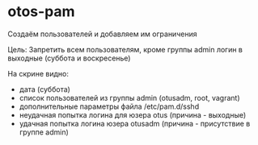 # otos-pam

Создаём пользователей и добавляем им ограничения

Цель:
Запретить всем пользователям, кроме группы admin логин в выходные (суббота и воскресенье)

На скрине видно:
- дата (суббота)
- список пользователей из группы admin (otusadm, root, vagrant)
- дополнительные параметры файла /etc/pam.d/sshd
- неудачная попытка логина для юзера otus (причина - выходные)
- удачная попытка логина юзера otusadm (причина - присутствие в группе admin)

  
